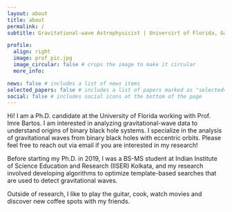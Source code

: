 ```yaml
---
layout: about
title: about
permalink: /
subtitle: Gravitational-wave Astrophysicist | Universirt of Florida, Gainesville, FL, USA

profile:
  align: right
  image: prof_pic.jpg
  image_circular: false # crops the image to make it circular
  more_info: 

news: false # includes a list of news items
selected_papers: false # includes a list of papers marked as "selected={true}"
social: false # includes social icons at the bottom of the page
---
```


Hi! I am a Ph.D. candidate at the University of Florida working with Prof. Imre Bartos. I am interested in analyzing gravitational-wave data to understand origins of binary black hole systems. I specialize in the analysis of gravitational waves from binary black holes with eccentric orbits. Please feel free to reach out via email if you are interested in my research!

Before starting my Ph.D. in 2019, I was a BS-MS student at Indian Institute of Science Education and Research (IISER) Kolkata, and my research involved developing algorithms to optimize template-based searches that are used to detect gravitational waves.

Outside of research, I like to play the guitar, cook, watch movies and discover new coffee spots with my friends.

<!--- // Write your biography here. Tell the world about yourself. Link to your favorite [subreddit](http://reddit.com). You can put a picture in, too. The code is already in, just name your picture `prof_pic.jpg` and put it in the `img/` folder.

// Put your address / P.O. box / other info right below your picture. You can also disable any of these elements by editing `profile` property of the YAML header of your `_pages/about.md`. Edit `_bibliography/papers.bib` and Jekyll will render your [publications page](/al-folio/publications/) automatically.

// Link to your social media connections, too. This theme is set up to use [Font Awesome icons](https://fontawesome.com/) and [Academicons](https://jpswalsh.github.io/academicons/), like the ones below. Add your Facebook, Twitter, LinkedIn, Google Scholar, or just disable all of them. -->
